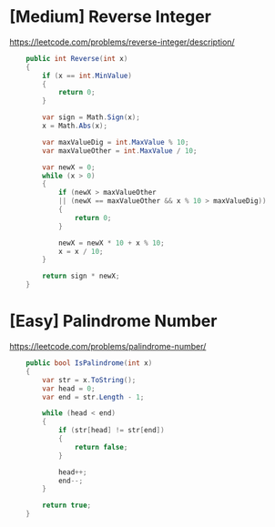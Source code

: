 # [Medium] Reverse Integer
https://leetcode.com/problems/reverse-integer/description/

```C#
    public int Reverse(int x)
    {
        if (x == int.MinValue)
        {
            return 0;
        }

        var sign = Math.Sign(x);
        x = Math.Abs(x);

        var maxValueDig = int.MaxValue % 10;
        var maxValueOther = int.MaxValue / 10;

        var newX = 0;
        while (x > 0)
        {
            if (newX > maxValueOther
            || (newX == maxValueOther && x % 10 > maxValueDig))
            {
                return 0;
            }

            newX = newX * 10 + x % 10;
            x = x / 10;
        }

        return sign * newX;
    }
```

# [Easy] Palindrome Number
https://leetcode.com/problems/palindrome-number/

```C#
    public bool IsPalindrome(int x)
    {
        var str = x.ToString();
        var head = 0;
        var end = str.Length - 1;

        while (head < end)
        {
            if (str[head] != str[end])
            {
                return false;
            }

            head++;
            end--;
        }

        return true;
    }
```
